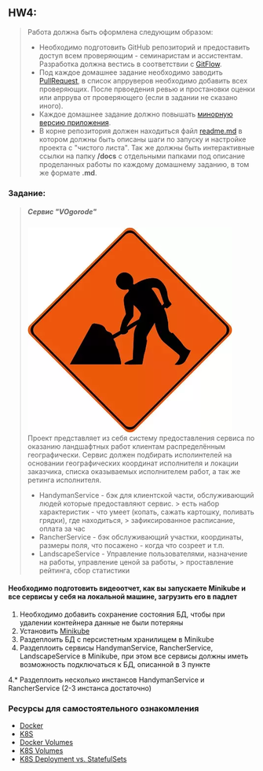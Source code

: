 ## HW4:
> Работа должна быть оформлена следующим образом:
>- Необходимо подготовить GitHub репозиторий и предоставить доступ всем проверяющим - семинаристам и ассистентам. Разработка
   > должна вестись в соответствии с [GitFlow](https://www.atlassian.com/ru/git/tutorials/comparing-workflows/gitflow-workflow).
>- Под каждое домашнее задание необходимо заводить [PullRequest](https://docs.gitlab.com/ee/user/project/merge_requests/creating_merge_requests.html),
   > в список апрруверов необходимо добавить всех проверяющих. После првоедения ревью и простановки оценки или апррува от проверяющего
   > (если в задании не сказано иного).
>- Каждое домашнее задание должно повышать [минорную версию приложения](https://semver.org/lang/ru/).
>- В корне репозитория должен находиться файл [readme.md](https://www.markdownguide.org/basic-syntax/) в котором должны быть
   > описаны шаги по запуску и настройке проекта с "чистого листа". Так же должны быть интерактивные ссылки на папку **/docs**
   > с отдельными папками под описание проделанных работы по каждому домашнему заданию, в том же формате **.md**.

### Заданиe:
> ##### Сервис "VOgorode"
> ![./image.webp](./image.webp)  
> Проект представляет из себя систему предоставления сервиса по оказанию ландшафтных работ клиентам распределённым
> географически. Сервис должен подбирать исполинтелей на основании географических координат исполнителя и локации заказчика,
> списка оказываемых исполнителем работ, а так же ретинга исполнителя.
> - HandymanService - бэк для клиентской части, обслуживающий людей которые предоставляют сервис.
    > есть набор характеристик - что умеет (копать, сажать картошку, поливать грядки), где находиться,
    > зафиксированное расписание, оплата за час
> - RancherService -  бэк обслуживающий участки, координаты, размеры поля, что посажено - когда что созреет и т.п.
> - LandscapeService - Управление пользователями, назначение на работы, управление ценой за работы,
    > проставление рейтинга, сбор статистики

#### Необходимо подготовить видеоотчет, как вы запускаете Minikube и все сервисы у себя на локальной машине, загрузить его в падлет

1. Необходимо добавить сохранение состояния БД, чтобы при удалении контейнера данные не были потеряны
2. Установить [Minikube](https://kubernetes.io/ru/docs/tasks/tools/install-minikube/)
3. Раздеплоить БД с персистетным хранилищем в Minikube
4. Раздеплоить сервисы HandymanService, RancherService, LandscapeService в Minikube, при этом все сервисы должны иметь возможность подключаться к БД, описанной в 3 пункте

4.* Раздеплоить несколько инстансов HandymanService и RancherService (2-3 инстанса достаточно)

### Ресурсы для самостоятельного ознакомления
- [Docker](https://docs.docker.com/get-started/overview/)
- [K8S](https://kubernetes.io/docs/home/)
- [Docker Volumes](https://docs.docker.com/storage/volumes/)
- [K8S Volumes](https://kubernetes.io/docs/concepts/storage/volumes/)
- [K8S Deployment vs. StatefulSets](https://www.baeldung.com/ops/kubernetes-deployment-vs-statefulsets)